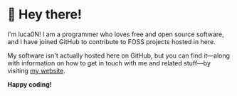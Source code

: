 # 👋 Hey there!

I'm luca0N!  I am a programmer who loves free and open source software, and I
have joined GitHub to contribute to FOSS projects hosted in here.

My software isn't actually hosted here on GitHub, but you can find it—along with
information on how to get in touch with me and related stuff—by visiting
[my website](https://www.luca0n.com/en/).

**Happy coding!**
